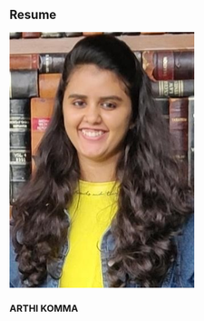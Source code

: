 ## Resume
![](Picture1.jpg)
                                                                                                                           
   
### ARTHI KOMMA  
